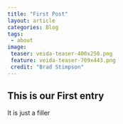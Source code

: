```yaml
---
title: "First Post"
layout: article
categories: Blog
tags:
 - about
image:
 teaser: veida-teaser-400x250.png
 feature: veida-teaser-709x443.png 
 credit: "Brad Stimpson"
---
```


## This is our First entry
It is just a filler
